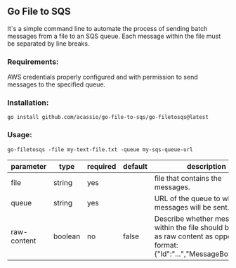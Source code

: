 ## Go File to SQS

It`s a simple command line to automate the process of sending batch messages from a file to an SQS queue.
Each message within the file must be separated by line breaks.


### Requirements:
AWS credentials properly configured and with permission to send messages to the specified queue.

### Installation:
```go install github.com/acassio/go-file-to-sqs/go-filetosqs@latest```

### Usage:
```go-filetosqs -file my-text-file.txt -queue my-sqs-queue-url```

|parameter|type|required|default|description
|---------|----|--------|-------------|----------
|file|string|yes||file that contains the messages. |
|queue|string|yes||URL of the queue to which messages will be sent.  |
|raw-content|boolean|no|false|Describe whether messages within the file should be read as raw content as opposed to format: {"Id":"...","MessageBody":"..."}.|
